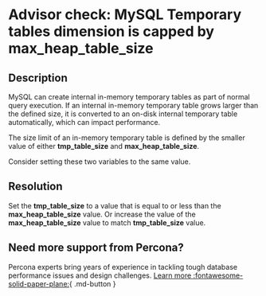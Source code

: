 # Advisor check: MySQL Temporary tables dimension is capped by max_heap_table_size

## Description

MySQL can create internal in-memory temporary tables as part of normal query execution. If an internal in-memory temporary table grows larger than the defined size, it is converted to an on-disk internal temporary table automatically, which can impact performance.

The size limit of an in-memory temporary table is defined by the smaller value of either **tmp_table_size** and **max_heap_table_size**.

Consider setting these two variables to the same value.

## Resolution

Set the **tmp_table_size** to a value that is equal to or less than the **max_heap_table_size** value.
Or increase the value of the **max_heap_table_size** value to match **tmp_table_size** value. 

## Need more support from Percona?

Percona experts bring years of experience in tackling tough database performance issues and design challenges.
[Learn more :fontawesome-solid-paper-plane:](https://per.co.na/subscribe){ .md-button }